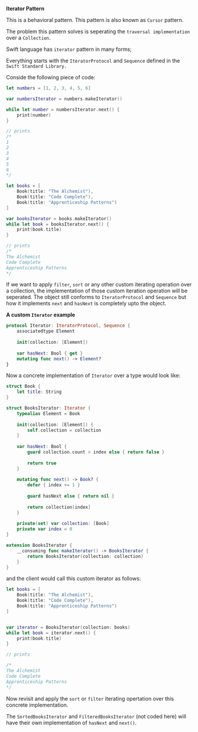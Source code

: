 **Iterator Pattern**

This is a behavioral pattern. This pattern is also known as `Cursor` pattern.

The problem this pattern solves is seperating the `traversal implementation` over a `Collection`.

Swift language has `iterator` pattern in many forms;

Everything starts with the `IteratorProtocol` and `Sequence` defined in the `Swift Standard Library.`

Conside the following piece of code:

```swift
let numbers = [1, 2, 3, 4, 5, 6]

var numbersIterator = numbers.makeIterator()

while let number = numbersIterator.next() {
    print(number)
}

// prints
/*
1
2
3
4
5
6
*/

```

```swift
let books = [
    Book(title: "The Alchemist"),
    Book(title: "Code Complete"),
    Book(title: "Apprenticeship Patterns")
]

var booksIterator = books.makeIterator()
while let book = booksIterator.next() {
    print(book.title)
}

// prints
/*
The Alchemist
Code Complete
Apprenticeship Patterns
*/
```

If we want to apply `filter`, `sort` or any other custom iterating operation over a collection, the implementation of those custom iteration operation will be seperated. The object still conforms to `IteratorProtocol` and `Sequence` but how it implements `next` and `hasNext` is completely upto the object.

**A custom `Iterator` example**

```swift
protocol Iterator: IteratorProtocol, Sequence {
    associatedtype Element
    
    init(collection: [Element])
    
    var hasNext: Bool { get }
    mutating func next() -> Element?
}
```

Now a concrete implementation of `Iterator` over a type would look like:

```swift
struct Book {
    let title: String
}

struct BooksIterator: Iterator {
    typealias Element = Book
    
    init(collection: [Element]) {
        self.collection = collection
    }
    
    var hasNext: Bool {
        guard collection.count > index else { return false }
        
        return true
    }
    
    mutating func next() -> Book? {
        defer { index += 1 }
        
        guard hasNext else { return nil }
        
        return collection[index]
    }
    
    private(set) var collection: [Book]
    private var index = 0
}

extension BooksIterator {
    __consuming func makeIterator() -> BooksIterator {
        return BooksIterator(collection: collection)
    }
}
```

and the client would call this custom iterator as follows:

```swift
let books = [
    Book(title: "The Alchemist"),
    Book(title: "Code Complete"),
    Book(title: "Apprenticeship Patterns")
]


var iterator = BooksIterator(collection: books)
while let book = iterator.next() {
    print(book.title)
}

// prints

/*
The Alchemist
Code Complete
Apprenticeship Patterns
*/
```

Now revisit and apply the `sort` or `filter` iterating opertation over this concrete implementation.

The `SortedBooksIterator` and `FilteredBooksIterator`  (not coded here) will have their own implementation of `hasNext` and `next()`.
